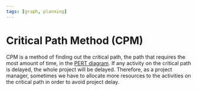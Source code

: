 ```yaml
---
tags: [graph, planning]
---
```


# Critical Path Method (CPM)

CPM is a method of finding out the critical path, the path that requires the
most amount of time, in the [PERT diagram](202305141720.md). If any activity on
the critical path is delayed, the whole project will be delayed. Therefore, as a
project manager, sometimes we have to allocate more resources to the activities
on the critical path in order to avoid project delay.
